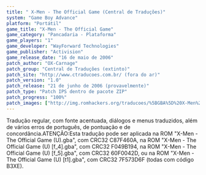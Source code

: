 ```yaml
---
title: " X-Men - The Official Game (Central de Traduções)"
system: "Game Boy Advance"
platform: "Portátil"
game_title: "X-Men - The Official Game"
game_category: "Pancadaria - Plataforma"
game_players: "1"
game_developer: "WayForward Technologies"
game_publisher: "Activision"
game_release_date: "16 de maio de 2006"
patch_author: "OX-Carnage"
patch_group: "Central de Traduções (extinto)"
patch_site: "http://www.ctraducoes.com.br/ (fora do ar)"
patch_version: "1.0"
patch_release: "21 de junho de 2006 (provavelmente)"
patch_type: "Patch IPS dentro de pacote ZIP"
patch_progress: "100%"
patch_images: ["http://img.romhackers.org/traducoes/%5BGBA%5D%20X-Men%20-%20The%20Official%20Game%20-%20Central%20de%20Tradu%C3%A7%C3%B5es%20-%201.png","http://img.romhackers.org/traducoes/%5BGBA%5D%20X-Men%20-%20The%20Official%20Game%20-%20Central%20de%20Tradu%C3%A7%C3%B5es%20-%202.png","http://img.romhackers.org/traducoes/%5BGBA%5D%20X-Men%20-%20The%20Official%20Game%20-%20Central%20de%20Tradu%C3%A7%C3%B5es%20-%203.png"]
---
```

Tradução regular, com fonte acentuada, diálogos e menus traduzidos, além de vários erros de português, de pontuação e de concordância.ATENÇÃO:Esta tradução pode ser aplicada na ROM "X-Men - The Official Game (U).gba", com CRC32 C87F460A, na ROM "X-Men - The Official Game (U) [f_4].gba", com CRC32 F049B194, na ROM "X-Men - The Official Game (U) [f_5].gba", com CRC32 60F0042D, ou na ROM "X-Men - The Official Game (U) [t1].gba", com CRC32 7F573D6F (todas com código B3XE).